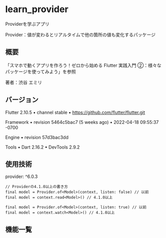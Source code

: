 # learn_provider

Providerを学ぶアプリ

Provider：値が変わるとリアルタイムで他の箇所の値も変化するパッケージ

## 概要

「スマホで動くアプリを作ろう！ゼロから始める Flutter 実践入門 ②：様々なパッケージを使ってみよう」を参照

著者：渋谷 エミリ

## バージョン

Flutter 2.10.5 • channel stable • https://github.com/flutter/flutter.git

Framework • revision 5464c5bac7 (5 weeks ago) • 2022-04-18 09:55:37 -0700

Engine • revision 57d3bac3dd

Tools • Dart 2.16.2 • DevTools 2.9.2

## 使用技術

provider: ^6.0.3

```
// Providerの4.1.0以上の書き方
final model = Provider.of<Model>(context, listen: false) // 以前
final model = context.read<Model>() // 4.1.0以上

final model = Provider.of<Model>(context, listen: true) // 以前
final model = context.watch<Model>() // 4.1.0以上
```

## 機能一覧
